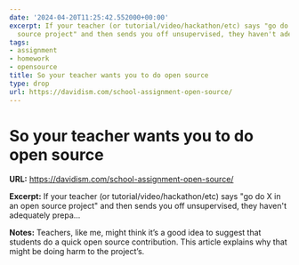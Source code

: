 ```yaml
---
date: '2024-04-20T11:25:42.552000+00:00'
excerpt: If your teacher (or tutorial/video/hackathon/etc) says "go do X in an open
  source project" and then sends you off unsupervised, they haven't adequately prepa...
tags:
- assignment
- homework
- opensource
title: So your teacher wants you to do open source
type: drop
url: https://davidism.com/school-assignment-open-source/
---
```


# So your teacher wants you to do open source

**URL:** https://davidism.com/school-assignment-open-source/

**Excerpt:** If your teacher (or tutorial/video/hackathon/etc) says "go do X in an open source project" and then sends you off unsupervised, they haven't adequately prepa...

**Notes:**
Teachers, like me, might think it’s a good idea to suggest that students do a quick open source contribution. This article explains why that might be doing harm to the project’s. 
